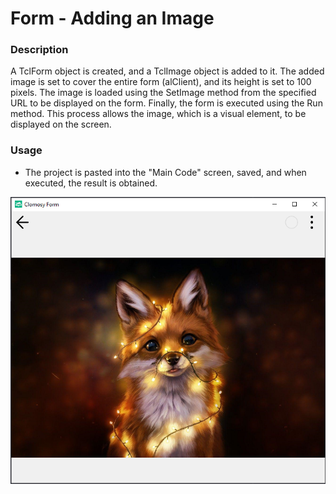 # Form - Adding an Image

### Description
A TclForm object is created, and a TclImage object is added to it. The added image is set to cover the entire form (alClient), and its height is set to 100 pixels. The image is loaded using the SetImage method from the specified URL to be displayed on the form. Finally, the form is executed using the Run method. This process allows the image, which is a visual element, to be displayed on the screen.

### Usage	
* The project is pasted into the "Main Code" screen, saved, and when executed, the result is obtained.

![Form - Adding An Image](Form-AddingAnImage.png)